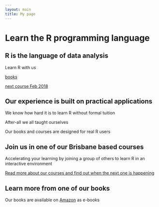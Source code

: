 ```yaml
---
layout: main
title: My page
---
```


# Learn the R programming language

<div class="page-box bg-one animated fadeInUp">
<h2>R is the language of data analysis</h2>
<p>Learn R with us</p>
<p><a class="button_main" href="{{ site.baseurl }}/books.html">books</a></p>
<p><a class="button_main" href="{{ site.baseurl }}/courses.html">next course Feb 2018</a></p>
</div>


<div class="page-box bg-two animated fadeInUp">
<h2>Our experience is built on practical applications</h2>
<p>We know how hard it is to learn R without formal tuition</p>
<p>After-all we all taught ourselves</p>
<p>Our books and courses are designed for real R users</p>

</div>

<div class="page-box bg-three">
<h2>Join us in one of our Brisbane based courses</h2>
<p> Accelerating your learning by joining a group of others to learn R in an interactive environment</p>
<p> <a href="{{ site.baseurl }}/courses">Read more about our courses and find out when the next one is happening</a></p>
</div>

<div class="page-box bg-four">
<h2>Learn more from one of our books</h2>
<p> Our books are available on <a href="#">Amazon</a> as e-books</p>
</div>
